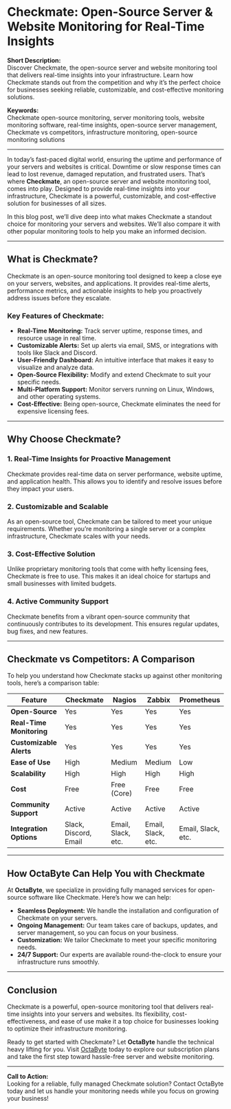# Checkmate: Open-Source Server & Website Monitoring for Real-Time Insights  

**Short Description:**  
Discover Checkmate, the open-source server and website monitoring tool that delivers real-time insights into your infrastructure. Learn how Checkmate stands out from the competition and why it’s the perfect choice for businesses seeking reliable, customizable, and cost-effective monitoring solutions.  

**Keywords:**  
Checkmate open-source monitoring, server monitoring tools, website monitoring software, real-time insights, open-source server management, Checkmate vs competitors, infrastructure monitoring, open-source monitoring solutions  

---

In today’s fast-paced digital world, ensuring the uptime and performance of your servers and websites is critical. Downtime or slow response times can lead to lost revenue, damaged reputation, and frustrated users. That’s where **Checkmate**, an open-source server and website monitoring tool, comes into play. Designed to provide real-time insights into your infrastructure, Checkmate is a powerful, customizable, and cost-effective solution for businesses of all sizes.  

In this blog post, we’ll dive deep into what makes Checkmate a standout choice for monitoring your servers and websites. We’ll also compare it with other popular monitoring tools to help you make an informed decision.  

---

## What is Checkmate?  

Checkmate is an open-source monitoring tool designed to keep a close eye on your servers, websites, and applications. It provides real-time alerts, performance metrics, and actionable insights to help you proactively address issues before they escalate.  

### Key Features of Checkmate:  
- **Real-Time Monitoring:** Track server uptime, response times, and resource usage in real time.  
- **Customizable Alerts:** Set up alerts via email, SMS, or integrations with tools like Slack and Discord.  
- **User-Friendly Dashboard:** An intuitive interface that makes it easy to visualize and analyze data.  
- **Open-Source Flexibility:** Modify and extend Checkmate to suit your specific needs.  
- **Multi-Platform Support:** Monitor servers running on Linux, Windows, and other operating systems.  
- **Cost-Effective:** Being open-source, Checkmate eliminates the need for expensive licensing fees.  

---

## Why Choose Checkmate?  

### 1. **Real-Time Insights for Proactive Management**  
Checkmate provides real-time data on server performance, website uptime, and application health. This allows you to identify and resolve issues before they impact your users.  

### 2. **Customizable and Scalable**  
As an open-source tool, Checkmate can be tailored to meet your unique requirements. Whether you’re monitoring a single server or a complex infrastructure, Checkmate scales with your needs.  

### 3. **Cost-Effective Solution**  
Unlike proprietary monitoring tools that come with hefty licensing fees, Checkmate is free to use. This makes it an ideal choice for startups and small businesses with limited budgets.  

### 4. **Active Community Support**  
Checkmate benefits from a vibrant open-source community that continuously contributes to its development. This ensures regular updates, bug fixes, and new features.  

---

## Checkmate vs Competitors: A Comparison  

To help you understand how Checkmate stacks up against other monitoring tools, here’s a comparison table:  

| Feature                  | Checkmate               | Nagios                  | Zabbix                  | Prometheus              |
|--------------------------|-------------------------|-------------------------|-------------------------|-------------------------|
| **Open-Source**           | Yes                     | Yes                     | Yes                     | Yes                     |
| **Real-Time Monitoring**  | Yes                     | Yes                     | Yes                     | Yes                     |
| **Customizable Alerts**   | Yes                     | Yes                     | Yes                     | Yes                     |
| **Ease of Use**           | High                    | Medium                  | Medium                  | Low                     |
| **Scalability**           | High                    | High                    | High                    | High                    |
| **Cost**                  | Free                    | Free (Core)             | Free                    | Free                    |
| **Community Support**     | Active                  | Active                  | Active                  | Active                  |
| **Integration Options**   | Slack, Discord, Email   | Email, Slack, etc.      | Email, Slack, etc.      | Email, Slack, etc.      |

---

## How OctaByte Can Help You with Checkmate  

At **OctaByte**, we specialize in providing fully managed services for open-source software like Checkmate. Here’s how we can help:  
- **Seamless Deployment:** We handle the installation and configuration of Checkmate on your servers.  
- **Ongoing Management:** Our team takes care of backups, updates, and server management, so you can focus on your business.  
- **Customization:** We tailor Checkmate to meet your specific monitoring needs.  
- **24/7 Support:** Our experts are available round-the-clock to ensure your infrastructure runs smoothly.  

---

## Conclusion  

Checkmate is a powerful, open-source monitoring tool that delivers real-time insights into your servers and websites. Its flexibility, cost-effectiveness, and ease of use make it a top choice for businesses looking to optimize their infrastructure monitoring.  

Ready to get started with Checkmate? Let **OctaByte** handle the technical heavy lifting for you. Visit [OctaByte](https://octabyte.io) today to explore our subscription plans and take the first step toward hassle-free server and website monitoring.  

---

**Call to Action:**  
Looking for a reliable, fully managed Checkmate solution? Contact OctaByte today and let us handle your monitoring needs while you focus on growing your business!